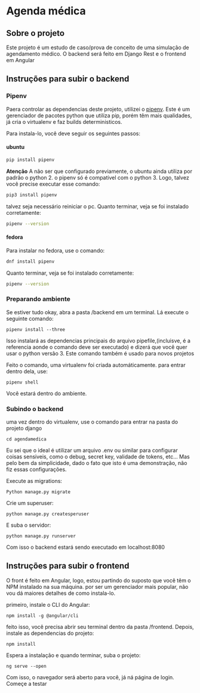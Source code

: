 # Agenda médica

## Sobre o projeto

Este projeto é um estudo de caso/prova de conceito de uma simulação de agendamento médico. O backend será feito em Django Rest e o frontend em Angular

## Instruções para subir o backend

### Pipenv

Paera controlar as dependencias deste projeto, utilizei o [pipenv](https://pipenv-fork.readthedocs.io/en/latest/). Este é um gerenciador de pacotes python que utiliza pip, porém têm mais qualidades, já cria o virtualenv e faz builds deterministicos.

Para instala-lo, você deve seguir os seguintes passos:

#### ubuntu

```bash
pip install pipenv
```
**Atenção** A não ser que configurado previamente, o ubuntu ainda utiliza por padrão o python 2. o pipenv só é compativel com o python 3. Logo, talvez  você precise executar esse comando:

```bash
pip3 install pipenv
```
talvez seja necessário reiniciar o pc. Quanto terminar, veja se foi instalado corretamente:

```bash
pipenv --version 
```

#### fedora

Para instalar no fedora, use o comando:
```bash
dnf install pipenv 
```
 Quanto terminar, veja se foi instalado corretamente:

```bash
pipenv --version 
```

### Preparando ambiente

Se estiver tudo okay, abra a pasta /backend em um terminal. Lá execute o seguinte comando:

```
pipenv install --three
```

Isso instalará as dependencias principais do arquivo pipefile,(incluisve, é a referencia aonde o comando deve ser executado) e dizerá que você quer usar o python versão 3. Este comando também é usado para novos projetos

Feito o comando, uma virtualenv foi criada automáticamente. para entrar dentro dela, use:

```
pipenv shell
```

Você estará dentro do ambiente.

### Subindo o backend

uma vez dentro do virtualenv, use o comando para entrar na pasta do projeto django

```
cd agendamedica
```

Eu sei que o ideal é utilizar um arquivo .env ou similar para configurar coisas sensiveis, como o debug, secret key, validade de tokens, etc... Mas pelo bem da simplicidade, dado o fato que isto é uma demonstração, não fiz essas configurações.

Execute as migrations:

```
Python manage.py migrate
```

Crie um superuser:


```
python manage.py createsperuser
```

E suba o servidor:


```
python manage.py runserver
```

Com isso o backend estará sendo executado em localhost:8080

## Instruções para subir o frontend

O front é feito em Angular, logo, estou partindo do suposto que você têm o NPM instalado na sua máquina. por ser um gerenciador mais popular, não vou dá maiores detalhes de como instala-lo.

primeiro, instale o CLI do Angular:

```
npm install -g @angular/cli
```

feito isso, você precisa abrir seu terminal dentro da pasta /frontend. Depois, instale as dependencias do projeto:

```
npm install
```

Espera a instalação e quando terminar, suba o projeto:

```
ng serve --open
```

Com isso, o navegador será aberto para você, já ná página de login. Começe a testar